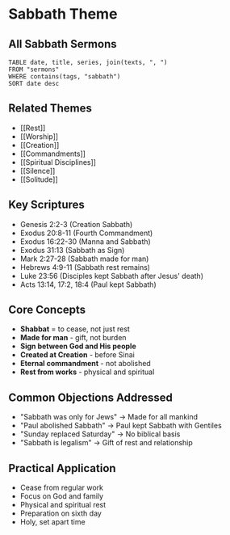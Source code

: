 # Sabbath Theme

## All Sabbath Sermons
```dataview
TABLE date, title, series, join(texts, ", ")
FROM "sermons"
WHERE contains(tags, "sabbath")
SORT date desc
```

## Related Themes
- [[Rest]]
- [[Worship]]
- [[Creation]]
- [[Commandments]]
- [[Spiritual Disciplines]]
- [[Silence]]
- [[Solitude]]

## Key Scriptures
- Genesis 2:2-3 (Creation Sabbath)
- Exodus 20:8-11 (Fourth Commandment)
- Exodus 16:22-30 (Manna and Sabbath)
- Exodus 31:13 (Sabbath as Sign)
- Mark 2:27-28 (Sabbath made for man)
- Hebrews 4:9-11 (Sabbath rest remains)
- Luke 23:56 (Disciples kept Sabbath after Jesus' death)
- Acts 13:14, 17:2, 18:4 (Paul kept Sabbath)

## Core Concepts
- **Shabbat** = to cease, not just rest
- **Made for man** - gift, not burden
- **Sign between God and His people**
- **Created at Creation** - before Sinai
- **Eternal commandment** - not abolished
- **Rest from works** - physical and spiritual

## Common Objections Addressed
- "Sabbath was only for Jews" → Made for all mankind
- "Paul abolished Sabbath" → Paul kept Sabbath with Gentiles
- "Sunday replaced Saturday" → No biblical basis
- "Sabbath is legalism" → Gift of rest and relationship

## Practical Application
- Cease from regular work
- Focus on God and family
- Physical and spiritual rest
- Preparation on sixth day
- Holy, set apart time
